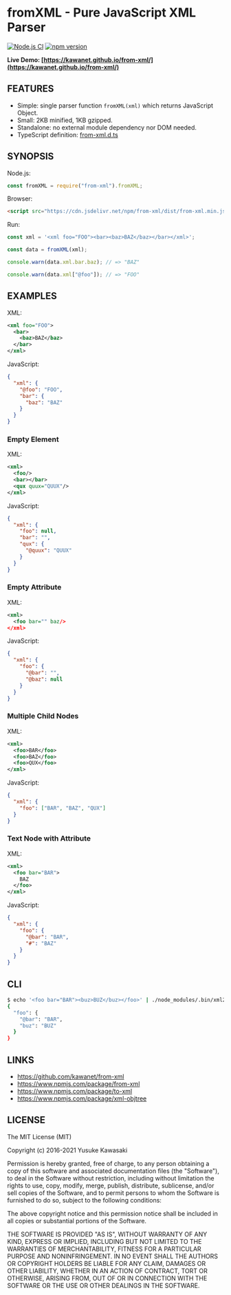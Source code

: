 # fromXML - Pure JavaScript XML Parser

[![Node.js CI](https://github.com/kawanet/from-xml/workflows/Node.js%20CI/badge.svg?branch=main)](https://github.com/kawanet/from-xml/actions/)
[![npm version](https://badge.fury.io/js/from-xml.svg)](https://www.npmjs.com/package/from-xml)

**Live Demo: [https://kawanet.github.io/from-xml/](https://kawanet.github.io/from-xml/)**

## FEATURES

- Simple: single parser function `fromXML(xml)` which returns JavaScript Object.
- Small: 2KB minified, 1KB gzipped.
- Standalone: no external module dependency nor DOM needed.
- TypeScript definition: [from-xml.d.ts](https://github.com/kawanet/from-xml/blob/master/from-xml.d.ts)

## SYNOPSIS

Node.js:

```js
const fromXML = require("from-xml").fromXML;
```

Browser:

```html
<script src="https://cdn.jsdelivr.net/npm/from-xml/dist/from-xml.min.js"></script>
```

Run:

```js
const xml = '<xml foo="FOO"><bar><baz>BAZ</baz></bar></xml>';

const data = fromXML(xml);

console.warn(data.xml.bar.baz); // => "BAZ"

console.warn(data.xml["@foo"]); // => "FOO"
```

## EXAMPLES

XML:

```xml
<xml foo="FOO">
  <bar>
    <baz>BAZ</baz>
  </bar>
</xml>
```

JavaScript:

```json
{
  "xml": {
    "@foo": "FOO",
    "bar": {
      "baz": "BAZ"
    }
  }
}
```

### Empty Element

XML:

```xml
<xml>
  <foo/>
  <bar></bar>
  <qux quux="QUUX"/>
</xml>
```

JavaScript:

```json
{
  "xml": {
    "foo": null,
    "bar": "",
    "qux": {
      "@quux": "QUUX"
    }
  }
}
```

### Empty Attribute

XML:

```xml
<xml>
  <foo bar="" baz/>
</xml>
```

JavaScript:

```json
{
  "xml": {
    "foo": {
      "@bar": "",
      "@baz": null
    }
  }
}
```

### Multiple Child Nodes

XML:

```xml
<xml>
  <foo>BAR</foo>
  <foo>BAZ</foo>
  <foo>QUX</foo>
</xml>
```

JavaScript:

```json
{
  "xml": {
    "foo": ["BAR", "BAZ", "QUX"]
  }
}
```

### Text Node with Attribute

XML:

```xml
<xml>
  <foo bar="BAR">
    BAZ
  </foo>
</xml>
```

JavaScript:

```json
{
  "xml": {
    "foo": {
      "@bar": "BAR",
      "#": "BAZ"
    }
  }
}
```

## CLI

```sh
$ echo '<foo bar="BAR"><buz>BUZ</buz></foo>' | ./node_modules/.bin/xml2json -2
{
  "foo": {
    "@bar": "BAR",
    "buz": "BUZ"
  }
}
```

## LINKS

- https://github.com/kawanet/from-xml
- https://www.npmjs.com/package/from-xml
- https://www.npmjs.com/package/to-xml
- https://www.npmjs.com/package/xml-objtree

## LICENSE

The MIT License (MIT)

Copyright (c) 2016-2021 Yusuke Kawasaki

Permission is hereby granted, free of charge, to any person obtaining a copy
of this software and associated documentation files (the "Software"), to deal
in the Software without restriction, including without limitation the rights
to use, copy, modify, merge, publish, distribute, sublicense, and/or sell
copies of the Software, and to permit persons to whom the Software is
furnished to do so, subject to the following conditions:

The above copyright notice and this permission notice shall be included in all
copies or substantial portions of the Software.

THE SOFTWARE IS PROVIDED "AS IS", WITHOUT WARRANTY OF ANY KIND, EXPRESS OR
IMPLIED, INCLUDING BUT NOT LIMITED TO THE WARRANTIES OF MERCHANTABILITY,
FITNESS FOR A PARTICULAR PURPOSE AND NONINFRINGEMENT. IN NO EVENT SHALL THE
AUTHORS OR COPYRIGHT HOLDERS BE LIABLE FOR ANY CLAIM, DAMAGES OR OTHER
LIABILITY, WHETHER IN AN ACTION OF CONTRACT, TORT OR OTHERWISE, ARISING FROM,
OUT OF OR IN CONNECTION WITH THE SOFTWARE OR THE USE OR OTHER DEALINGS IN THE
SOFTWARE.
